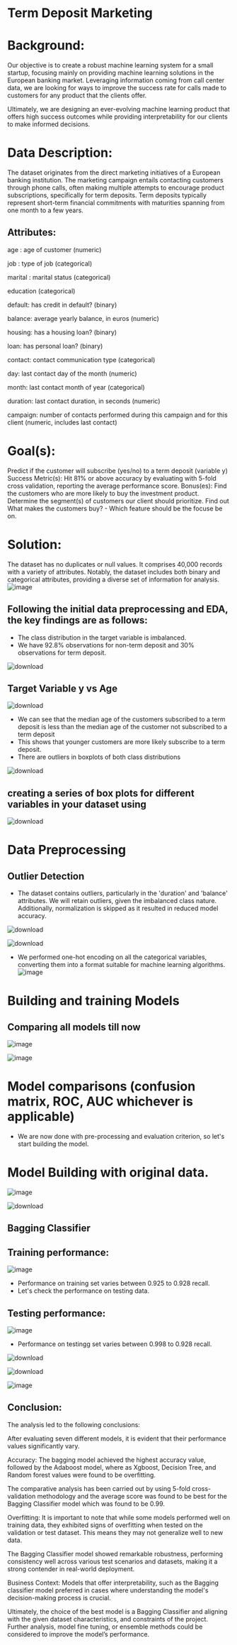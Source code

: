  # Term Deposit Marketing

# Background:

Our objective is to create a robust machine learning system for a small startup, focusing mainly on providing machine learning solutions in the European banking market. Leveraging information coming from call center data, we are looking for ways to improve the success rate for calls made to customers for any product that the clients offer.

Ultimately, we are designing an ever-evolving machine learning product that offers high success outcomes while providing interpretability for our clients to make informed decisions.

# Data Description:
The dataset originates from the direct marketing initiatives of a European banking institution. The marketing campaign entails contacting customers through phone calls, often making multiple attempts to encourage product subscriptions, specifically for term deposits. Term deposits typically represent short-term financial commitments with maturities spanning from one month to a few years.

## Attributes:
 
age : age of customer (numeric)

job : type of job (categorical)

marital : marital status (categorical)

education (categorical)

default: has credit in default? (binary)

balance: average yearly balance, in euros (numeric)

housing: has a housing loan? (binary)

loan: has personal loan? (binary)

contact: contact communication type (categorical)

day: last contact day of the month (numeric)

month: last contact month of year (categorical)

duration: last contact duration, in seconds (numeric)

campaign: number of contacts performed during this campaign and for this client (numeric, includes last contact)
     
# Goal(s):
Predict if the customer will subscribe (yes/no) to a term deposit (variable y)
Success Metric(s): Hit 81% or above accuracy by evaluating with 5-fold cross validation, reporting the average performance score.
Bonus(es): Find the customers who are more likely to buy the investment product. Determine the segment(s) of customers our client should prioritize. Find out What makes the customers buy? - Which feature should be the focuse be on.

# Solution:

The dataset has no duplicates or null values. It comprises 40,000 records with a variety of attributes. Notably, the dataset includes both binary and categorical attributes, providing a diverse set of information for analysis.
![image](https://github.com/53KIbGcAqz0Gokmj/rpWeDBxTIY2yGdpf/assets/143815258/a9d1fd79-86e9-4c84-acd0-46f76677ad68)

## Following the initial data preprocessing and EDA, the key findings are as follows:

* The class distribution in the target variable is imbalanced.
* We have 92.8% observations for non-term deposit and 30% observations for term deposit.

![download](https://github.com/53KIbGcAqz0Gokmj/rpWeDBxTIY2yGdpf/assets/143815258/49c1a5db-96bc-498b-9c84-d88a6cfa94b0)

## Target Variable y vs Age
![download](https://github.com/53KIbGcAqz0Gokmj/rpWeDBxTIY2yGdpf/assets/143815258/53da7947-7f1c-4286-9d61-d4ee4e09a24b)

* We can see that the median age of the customers subscribed to a term deposit is less than the median age of the customer not subscribed to a term deposit
* This shows that younger customers are more likely subscribe to a term deposit.
* There are outliers in boxplots of both class distributions
  
![download](https://github.com/53KIbGcAqz0Gokmj/rpWeDBxTIY2yGdpf/assets/143815258/bce0558d-a121-4325-9298-d97f31d16971)

## creating a series of box plots for different variables in your dataset using 

![download](https://github.com/53KIbGcAqz0Gokmj/rpWeDBxTIY2yGdpf/assets/143815258/b4ce979b-313a-46d1-aae6-a0896d3a6fd2)

# Data Preprocessing

## Outlier Detection

* The dataset contains outliers, particularly in the 'duration' and 'balance' attributes. We will retain outliers, given the imbalanced class nature. Additionally, normalization is skipped as it resulted in reduced model accuracy.


![download](https://github.com/53KIbGcAqz0Gokmj/rpWeDBxTIY2yGdpf/assets/143815258/d7c81a05-b530-4a51-80aa-3f828480cc1b)

![download](https://github.com/53KIbGcAqz0Gokmj/rpWeDBxTIY2yGdpf/assets/143815258/79243d3d-fa05-4914-b5ee-fd34e405d101)

* We performed one-hot encoding on all the categorical variables, converting them into a format suitable for machine learning algorithms.
![image](https://github.com/53KIbGcAqz0Gokmj/rpWeDBxTIY2yGdpf/assets/143815258/9ebd1eca-4bab-439a-9eeb-7aad590701a7)

# Building and training Models
## Comparing all models till now
![image](https://github.com/53KIbGcAqz0Gokmj/rpWeDBxTIY2yGdpf/assets/143815258/2d1928cd-be1a-4ee9-a6d4-8e992708540a)

![image](https://github.com/53KIbGcAqz0Gokmj/rpWeDBxTIY2yGdpf/assets/143815258/80087f6c-f68d-4aaa-92fc-ea75e574f546)

# Model comparisons (confusion matrix, ROC, AUC whichever is applicable)
* We are now done with pre-processing and evaluation criterion, so let's start building the model.
# Model Building with original data.

![image](https://github.com/53KIbGcAqz0Gokmj/rpWeDBxTIY2yGdpf/assets/143815258/c5514000-35ed-4bd1-8ca2-4f45a1a0704f)

![download](https://github.com/53KIbGcAqz0Gokmj/rpWeDBxTIY2yGdpf/assets/143815258/11985d0a-47f4-46bd-b590-87da6673fd33)

## Bagging Classifier

## Training performance:

![image](https://github.com/53KIbGcAqz0Gokmj/rpWeDBxTIY2yGdpf/assets/143815258/86bf0bbc-bd0d-4635-b768-009e974e565f)


* Performance on training set varies between 0.925 to 0.928 recall.
* Let's check the performance on testing data.
  
## Testing performance:

![image](https://github.com/53KIbGcAqz0Gokmj/rpWeDBxTIY2yGdpf/assets/143815258/620a1ecb-7856-46ae-9e9a-b41813abb93a)



* Performance on testingg set varies between 0.998 to 0.928 recall.

![download](https://github.com/53KIbGcAqz0Gokmj/rpWeDBxTIY2yGdpf/assets/143815258/94978a9c-1229-4ca9-aaa8-17c5cf2484db)
   
![download](https://github.com/53KIbGcAqz0Gokmj/rpWeDBxTIY2yGdpf/assets/143815258/00d72c4b-ab94-48d2-a881-5227d5a84d66)

![image](https://github.com/53KIbGcAqz0Gokmj/rpWeDBxTIY2yGdpf/assets/143815258/b9814352-8ccd-4929-a8da-15d71b75c5e4)

## Conclusion:
The analysis led to the following conclusions:

After evaluating seven different models, it is evident that their performance values significantly vary.

Accuracy: The bagging model achieved the highest accuracy value, followed by the Adaboost model, where as Xgboost, Decision Tree, and Random forest values were found to be overfitting.

The comparative analysis has been carried out by using 5-fold cross-validation methodology and the average score was found to be best for the Bagging Classifier model which was found to be 0.99.

Overfitting: It is important to note that while some models performed well on training data, they exhibited signs of overfitting when tested on the validation or test dataset. This means they may not generalize well to new data.

The Bagging Classifier model showed remarkable robustness, performing consistency well across various test scenarios and datasets, making it a strong contender in real-world deployment.

Business Context: Models that offer interpretability, such as the Bagging classifier model preferred in cases where understanding the model's decision-making process is crucial.

Ultimately, the choice of the best model is a Bagging Classifier and aligning with the given dataset characteristics, and constraints of the project. Further analysis, model fine tuning, or ensemble methods could be considered to improve the model’s performance.










